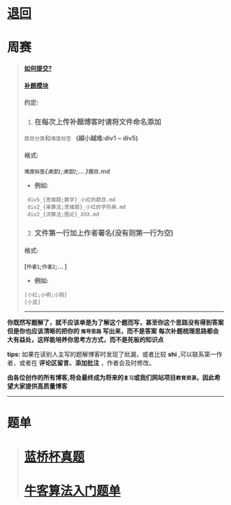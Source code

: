 # [退回](https://aliceauto.github.io/)
# 周赛
> #### [如何提交?](帮助/README.md)
> #### [补题模块](OJ/README.md)
>  #### 约定:
> 1. ### 在每次上传补题博客时请将文件命名添加
> `题目分类`和`难度标签 ` __(越小越难:div1 ~ div5)__
> #### 格式:
> 
> **`难度标签`_{`类型1`;`类型2`;... }_`题目`.md**
> 
> - **例如:** 
> ```
>  div5_{思维题;数学}_小红的题目.md
>  div2_{串算法;思维题}_小红的字符串.md
>  div2_{流算法;图论}_XXX.md
> ```
> 2. ### 文件第一行加上作者署名(没有则第一行为空)
> #### 格式:
> 
> **[`作者1`;`作者2`;... ]**
> - **例如:** 
> ```
> [小红;小明;小刚]
> [小蓝]
> ```
>  ---






**你既然写题解了，就不应该单是为了解这个题而写，甚至你这个思路没有得到答案**
**但是你也应该清晰的把你的 `推导思路` 写出来，而不是答案**
**每次补题梳理思路都会大有益处，这样能培养你思考方方式，而不是死板的知识点**

**tips:**
如果在读别人主写的题解博客时发现了纰漏，或者比较 __shi__ ,可以联系第一作者，或者在 __评论区留言、添加批注__ ，作者会及时修改。


**由各位创作的所有博客,将会最终成为将来的`复习`或我们网站项目`教育资源`，因此希望大家提供高质量博客**

---
# 题单
> # [蓝桥杯真题](蓝桥杯备赛/READMD.md)
> # [牛客算法入门题单](https://ac.nowcoder.com/discuss/817596)

